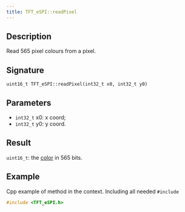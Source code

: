 ```yaml
---
title: TFT_eSPI::readPixel 
---
```


## Description

Read 565 pixel colours from a pixel.

## Signature

`uint16_t TFT_eSPI::readPixel(int32_t x0, int32_t y0)`

## Parameters

* `int32_t` x0: x coord;
* `int32_t` y0: y coord.

## Result

`uint16_t`: the [color](../colors.md) in 565 bits.

## Example

Cpp example of method in the context. Including all needed `#include`

``` cpp
#include <TFT_eSPI.h>

```